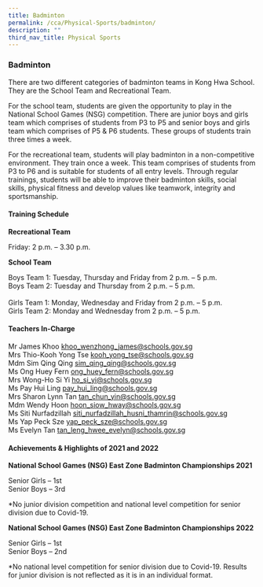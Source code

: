 ```yaml
---
title: Badminton
permalink: /cca/Physical-Sports/badminton/
description: ""
third_nav_title: Physical Sports
---
```

### Badminton

There are two different categories of badminton teams in Kong Hwa School. They are the School Team and Recreational Team.

  

For the school team, students are given the opportunity to play in the National School Games (NSG) competition. There are junior boys and girls team which comprises of students from P3 to P5 and senior boys and girls team which comprises of P5 & P6 students. These groups of students train three times a week. 

  

For the recreational team, students will play badminton in a non-competitive environment. They train once a week. This team comprises of students from P3 to P6 and is suitable for students of all entry levels. Through regular trainings, students will be able to improve their badminton skills, social skills, physical fitness and develop values like teamwork, integrity and sportsmanship.

  

#### Training Schedule

**Recreational Team**

Friday: 2 p.m. – 3.30 p.m.

  

**School Team**

Boys Team 1: Tuesday, Thursday and Friday from 2 p.m. – 5 p.m.<br>
Boys Team 2: Tuesday and Thursday from 2 p.m. – 5 p.m.<br><br>
Girls Team 1: Monday, Wednesday and Friday from 2 p.m. – 5 p.m.<br>
Girls Team 2: Monday and Wednesday from 2 p.m. – 5 p.m.

#### Teachers In-Charge

Mr James Khoo [khoo\_wenzhong\_james@schools.gov.sg](mailto:khoo_wenzhong_james@schools.gov.sg)<br>
Mrs Thio-Kooh Yong Tse [kooh\_yong\_tse@schools.gov.sg](mailto:kooh_yong_tse@schools.gov.sg)<br>
Mdm Sim Qing Qing [sim\_qing\_qing@schools.gov.sg](mailto:sim_qing_qing@schools.gov.sg)<br>
Ms Ong Huey Fern [ong\_huey\_fern@schools.gov.sg](mailto:ong_huey_fern@schools.gov.sg)<br>
Mrs Wong-Ho Si Yi [ho\_si\_yi@schools.gov.sg](mailto:ho_si_yi@schools.gov.sg)<br>
Ms Pay Hui Ling [pay\_hui\_ling@schools.gov.sg](mailto:pay_hui_ling@schools.gov.sg)<br>
Mrs Sharon Lynn Tan [tan\_chun\_yin@schools.gov.sg](mailto:tan_chun_yin@schools.gov.sg)<br>
Mdm Wendy Hoon [hoon\_siow\_hway@schools.gov.sg](mailto:hoon_siow_hway@schools.gov.sg)<br>
Ms Siti Nurfadzillah [siti\_nurfadzillah\_husni\_thamrin@schools.gov.sg](mailto:siti_nurfadzillah_husni_thamrin@schools.gov.sg)<br>
Ms Yap Peck Sze [yap\_peck\_sze@schools.gov.sg](mailto:yap_peck_sze@schools.gov.sg)
<br>Ms Evelyn Tan [tan\_leng\_hwee\_evelyn@schools.gov.sg](mailto:tan_leng_hwee_evelyn@schools.gov.sg)

#### Achievements & Highlights of 2021 and 2022

**National School Games (NSG) East Zone Badminton Championships 2021**

Senior Girls – 1st<br>
Senior Boys – 3rd

  

\*No junior division competition and national level competition for senior division due to Covid-19.

  

**National School Games (NSG) East Zone Badminton Championships 2022**

Senior Girls – 1st<br>
Senior Boys – 2nd

  

\*No national level competition for senior division due to Covid-19. Results for junior division is not reflected as it is in an individual format.